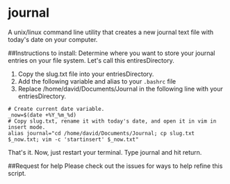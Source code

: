 # journal
A unix/linux command line utility that creates a new journal text file with today's date on your computer.

##Instructions to install:
Determine where you want to store your journal entries on your file system. Let's call this entiresDirectory.

1. Copy the slug.txt file into your entriesDirectory.
2. Add the following variable and alias to your `.bashrc` file
3. Replace /home/david/Documents/Journal in the following line with your entriesDirectory.
```
# Create current date variable.
_now=$(date +%Y_%m_%d)
# Copy slug.txt, rename it with today's date, and open it in vim in insert mode.
alias journal="cd /home/david/Documents/Journal; cp slug.txt $_now.txt; vim -c 'startinsert' $_now.txt"
```
That's it. Now, just restart your terminal. Type journal and hit return.

##Request for help
Please check out the issues for ways to help refine this script.
